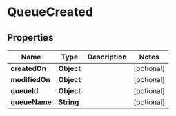 # QueueCreated

## Properties
Name | Type | Description | Notes
------------ | ------------- | ------------- | -------------
**createdOn** | **Object** |  |  [optional]
**modifiedOn** | **Object** |  |  [optional]
**queueId** | **Object** |  |  [optional]
**queueName** | **String** |  |  [optional]
